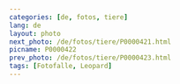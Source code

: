 ```yaml
---
categories: [de, fotos, tiere]
lang: de
layout: photo
next_photo: /de/fotos/tiere/P0000421.html
picname: P0000422
prev_photo: /de/fotos/tiere/P0000423.html
tags: [Fotofalle, Leopard]
---
```

